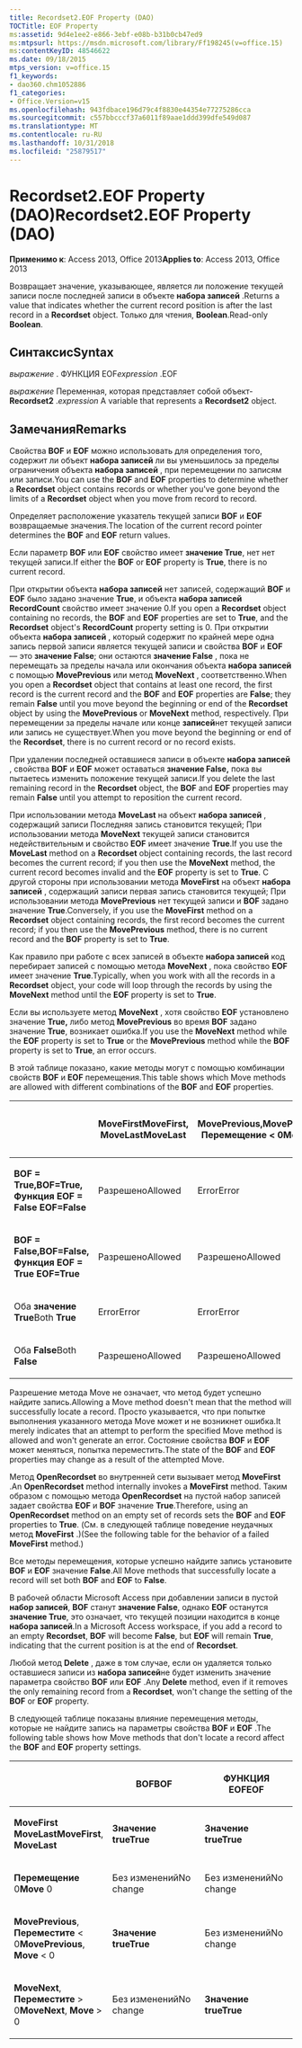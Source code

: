 ```yaml
---
title: Recordset2.EOF Property (DAO)
TOCTitle: EOF Property
ms:assetid: 9d4e1ee2-e866-3ebf-e08b-b31b0cb47ed9
ms:mtpsurl: https://msdn.microsoft.com/library/Ff198245(v=office.15)
ms:contentKeyID: 48546622
ms.date: 09/18/2015
mtps_version: v=office.15
f1_keywords:
- dao360.chm1052886
f1_categories:
- Office.Version=v15
ms.openlocfilehash: 943fdbace196d79c4f8830e44354e77275286cca
ms.sourcegitcommit: c557bbcccf37a6011f89aae1ddd399dfe549d087
ms.translationtype: MT
ms.contentlocale: ru-RU
ms.lasthandoff: 10/31/2018
ms.locfileid: "25879517"
---
```

# <a name="recordset2eof-property-dao"></a><span data-ttu-id="0c938-102">Recordset2.EOF Property (DAO)</span><span class="sxs-lookup"><span data-stu-id="0c938-102">Recordset2.EOF Property (DAO)</span></span>


<span data-ttu-id="0c938-103">**Применимо к**: Access 2013, Office 2013</span><span class="sxs-lookup"><span data-stu-id="0c938-103">**Applies to**: Access 2013, Office 2013</span></span>

<span data-ttu-id="0c938-104">Возвращает значение, указывающее, является ли положение текущей записи после последней записи в объекте **набора записей** .</span><span class="sxs-lookup"><span data-stu-id="0c938-104">Returns a value that indicates whether the current record position is after the last record in a **Recordset** object.</span></span> <span data-ttu-id="0c938-105">Только для чтения, **Boolean**.</span><span class="sxs-lookup"><span data-stu-id="0c938-105">Read-only **Boolean**.</span></span>

## <a name="syntax"></a><span data-ttu-id="0c938-106">Синтаксис</span><span class="sxs-lookup"><span data-stu-id="0c938-106">Syntax</span></span>

<span data-ttu-id="0c938-107">*выражение* . ФУНКЦИЯ EOF</span><span class="sxs-lookup"><span data-stu-id="0c938-107">*expression* .EOF</span></span>

<span data-ttu-id="0c938-108">*выражение* Переменная, которая представляет собой объект- **Recordset2** .</span><span class="sxs-lookup"><span data-stu-id="0c938-108">*expression* A variable that represents a **Recordset2** object.</span></span>

## <a name="remarks"></a><span data-ttu-id="0c938-109">Замечания</span><span class="sxs-lookup"><span data-stu-id="0c938-109">Remarks</span></span>

<span data-ttu-id="0c938-110">Свойства **BOF** и **EOF** можно использовать для определения того, содержит ли объект **набора записей** ли вы уменьшилось за пределы ограничения объекта **набора записей** , при перемещении по записям или записи.</span><span class="sxs-lookup"><span data-stu-id="0c938-110">You can use the **BOF** and **EOF** properties to determine whether a **Recordset** object contains records or whether you've gone beyond the limits of a **Recordset** object when you move from record to record.</span></span>

<span data-ttu-id="0c938-111">Определяет расположение указатель текущей записи **BOF** и **EOF** возвращаемые значения.</span><span class="sxs-lookup"><span data-stu-id="0c938-111">The location of the current record pointer determines the **BOF** and **EOF** return values.</span></span>

<span data-ttu-id="0c938-112">Если параметр **BOF** или **EOF** свойство имеет **значение True**, нет нет текущей записи.</span><span class="sxs-lookup"><span data-stu-id="0c938-112">If either the **BOF** or **EOF** property is **True**, there is no current record.</span></span>

<span data-ttu-id="0c938-113">При открытии объекта **набора записей** нет записей, содержащий **BOF** и **EOF** было задано значение **True**, и объекта **набора записей** **RecordCount** свойство имеет значение 0.</span><span class="sxs-lookup"><span data-stu-id="0c938-113">If you open a **Recordset** object containing no records, the **BOF** and **EOF** properties are set to **True**, and the **Recordset** object's **RecordCount** property setting is 0.</span></span> <span data-ttu-id="0c938-114">При открытии объекта **набора записей** , который содержит по крайней мере одна запись первой записи является текущей записи и свойства **BOF** и **EOF** — это **значение False**; они остаются **значение False** , пока не перемещать за пределы начала или окончания объекта **набора записей** с помощью **MovePrevious** или метод **MoveNext** , соответственно.</span><span class="sxs-lookup"><span data-stu-id="0c938-114">When you open a **Recordset** object that contains at least one record, the first record is the current record and the **BOF** and **EOF** properties are **False**; they remain **False** until you move beyond the beginning or end of the **Recordset** object by using the **MovePrevious** or **MoveNext** method, respectively.</span></span> <span data-ttu-id="0c938-115">При перемещении за пределы начале или конце **записей**нет текущей записи или запись не существует.</span><span class="sxs-lookup"><span data-stu-id="0c938-115">When you move beyond the beginning or end of the **Recordset**, there is no current record or no record exists.</span></span>

<span data-ttu-id="0c938-116">При удалении последней оставшиеся записи в объекте **набора записей** , свойства **BOF** и **EOF** может оставаться **значение False,** пока вы пытаетесь изменить положение текущей записи.</span><span class="sxs-lookup"><span data-stu-id="0c938-116">If you delete the last remaining record in the **Recordset** object, the **BOF** and **EOF** properties may remain **False** until you attempt to reposition the current record.</span></span>

<span data-ttu-id="0c938-117">При использовании метода **MoveLast** на объект **набора записей** , содержащий записи Последняя запись становится текущей; При использовании метода **MoveNext** текущей записи становится недействительным и свойство **EOF** имеет значение **True**.</span><span class="sxs-lookup"><span data-stu-id="0c938-117">If you use the **MoveLast** method on a **Recordset** object containing records, the last record becomes the current record; if you then use the **MoveNext** method, the current record becomes invalid and the **EOF** property is set to **True**.</span></span> <span data-ttu-id="0c938-118">С другой стороны при использовании метода **MoveFirst** на объект **набора записей** , содержащий записи первая запись становится текущей; При использовании метода **MovePrevious** нет текущей записи и **BOF** задано значение **True**.</span><span class="sxs-lookup"><span data-stu-id="0c938-118">Conversely, if you use the **MoveFirst** method on a **Recordset** object containing records, the first record becomes the current record; if you then use the **MovePrevious** method, there is no current record and the **BOF** property is set to **True**.</span></span>

<span data-ttu-id="0c938-119">Как правило при работе с всех записей в объекте **набора записей** код перебирает записей с помощью метода **MoveNext** , пока свойство **EOF** имеет значение **True**.</span><span class="sxs-lookup"><span data-stu-id="0c938-119">Typically, when you work with all the records in a **Recordset** object, your code will loop through the records by using the **MoveNext** method until the **EOF** property is set to **True**.</span></span>

<span data-ttu-id="0c938-120">Если вы используете метод **MoveNext** , хотя свойство **EOF** установлено значение **True,** либо метод **MovePrevious** во время **BOF** задано значение **True**, возникает ошибка.</span><span class="sxs-lookup"><span data-stu-id="0c938-120">If you use the **MoveNext** method while the **EOF** property is set to **True** or the **MovePrevious** method while the **BOF** property is set to **True**, an error occurs.</span></span>

<span data-ttu-id="0c938-121">В этой таблице показано, какие методы могут с помощью комбинации свойств **BOF** и **EOF** перемещения.</span><span class="sxs-lookup"><span data-stu-id="0c938-121">This table shows which Move methods are allowed with different combinations of the **BOF** and **EOF** properties.</span></span>

<table>
<colgroup>
<col style="width: 20%" />
<col style="width: 20%" />
<col style="width: 20%" />
<col style="width: 20%" />
<col style="width: 20%" />
</colgroup>
<thead>
<tr class="header">
<th><p></p></th>
<th><p><span data-ttu-id="0c938-122">MoveFirst</span><span class="sxs-lookup"><span data-stu-id="0c938-122">MoveFirst,</span></span><br />
<span data-ttu-id="0c938-123">MoveLast</span><span class="sxs-lookup"><span data-stu-id="0c938-123">MoveLast</span></span></p></th>
<th><p><span data-ttu-id="0c938-124">MovePrevious,</span><span class="sxs-lookup"><span data-stu-id="0c938-124">MovePrevious,</span></span><br />
<span data-ttu-id="0c938-125">Перемещение &lt; 0</span><span class="sxs-lookup"><span data-stu-id="0c938-125">Move &lt; 0</span></span></p></th>
<th><p><br />
<span data-ttu-id="0c938-126">Перемещение 0</span><span class="sxs-lookup"><span data-stu-id="0c938-126">Move 0</span></span></p></th>
<th><p><span data-ttu-id="0c938-127">MoveNext,</span><span class="sxs-lookup"><span data-stu-id="0c938-127">MoveNext,</span></span><br />
<span data-ttu-id="0c938-128">Перемещение &gt; 0</span><span class="sxs-lookup"><span data-stu-id="0c938-128">Move &gt; 0</span></span></p></th>
</tr>
</thead>
<tbody>
<tr class="odd">
<td><p><span data-ttu-id="0c938-129"><strong>BOF = True,</strong></span><span class="sxs-lookup"><span data-stu-id="0c938-129"><strong>BOF=True,</strong></span></span><br /><span data-ttu-id="0c938-130">
<strong>Функция EOF = False</strong></span><span class="sxs-lookup"><span data-stu-id="0c938-130">
<strong>EOF=False</strong></span></span></p></td>
<td><p><span data-ttu-id="0c938-131">Разрешено</span><span class="sxs-lookup"><span data-stu-id="0c938-131">Allowed</span></span></p></td>
<td><p><span data-ttu-id="0c938-132">Error</span><span class="sxs-lookup"><span data-stu-id="0c938-132">Error</span></span></p></td>
<td><p><span data-ttu-id="0c938-133">Error</span><span class="sxs-lookup"><span data-stu-id="0c938-133">Error</span></span></p></td>
<td><p><span data-ttu-id="0c938-134">Разрешено</span><span class="sxs-lookup"><span data-stu-id="0c938-134">Allowed</span></span></p></td>
</tr>
<tr class="even">
<td><p><span data-ttu-id="0c938-135"><strong>BOF = False,</strong></span><span class="sxs-lookup"><span data-stu-id="0c938-135"><strong>BOF=False,</strong></span></span><br /><span data-ttu-id="0c938-136">
<strong>Функция EOF = True</strong></span><span class="sxs-lookup"><span data-stu-id="0c938-136">
<strong>EOF=True</strong></span></span></p></td>
<td><p><span data-ttu-id="0c938-137">Разрешено</span><span class="sxs-lookup"><span data-stu-id="0c938-137">Allowed</span></span></p></td>
<td><p><span data-ttu-id="0c938-138">Разрешено</span><span class="sxs-lookup"><span data-stu-id="0c938-138">Allowed</span></span></p></td>
<td><p><span data-ttu-id="0c938-139">Error</span><span class="sxs-lookup"><span data-stu-id="0c938-139">Error</span></span></p></td>
<td><p><span data-ttu-id="0c938-140">Error</span><span class="sxs-lookup"><span data-stu-id="0c938-140">Error</span></span></p></td>
</tr>
<tr class="odd">
<td><p><span data-ttu-id="0c938-141">Оба <strong>значение True</strong></span><span class="sxs-lookup"><span data-stu-id="0c938-141">Both <strong>True</strong></span></span></p></td>
<td><p><span data-ttu-id="0c938-142">Error</span><span class="sxs-lookup"><span data-stu-id="0c938-142">Error</span></span></p></td>
<td><p><span data-ttu-id="0c938-143">Error</span><span class="sxs-lookup"><span data-stu-id="0c938-143">Error</span></span></p></td>
<td><p><span data-ttu-id="0c938-144">Error</span><span class="sxs-lookup"><span data-stu-id="0c938-144">Error</span></span></p></td>
<td><p><span data-ttu-id="0c938-145">Error</span><span class="sxs-lookup"><span data-stu-id="0c938-145">Error</span></span></p></td>
</tr>
<tr class="even">
<td><p><span data-ttu-id="0c938-146">Оба <strong>False</strong></span><span class="sxs-lookup"><span data-stu-id="0c938-146">Both <strong>False</strong></span></span></p></td>
<td><p><span data-ttu-id="0c938-147">Разрешено</span><span class="sxs-lookup"><span data-stu-id="0c938-147">Allowed</span></span></p></td>
<td><p><span data-ttu-id="0c938-148">Разрешено</span><span class="sxs-lookup"><span data-stu-id="0c938-148">Allowed</span></span></p></td>
<td><p><span data-ttu-id="0c938-149">Разрешено</span><span class="sxs-lookup"><span data-stu-id="0c938-149">Allowed</span></span></p></td>
<td><p><span data-ttu-id="0c938-150">Разрешено</span><span class="sxs-lookup"><span data-stu-id="0c938-150">Allowed</span></span></p></td>
</tr>
</tbody>
</table>


<span data-ttu-id="0c938-151">Разрешение метода Move не означает, что метод будет успешно найдите запись.</span><span class="sxs-lookup"><span data-stu-id="0c938-151">Allowing a Move method doesn't mean that the method will successfully locate a record.</span></span> <span data-ttu-id="0c938-152">Просто указывается, что при попытке выполнения указанного метода Move может и не возникнет ошибка.</span><span class="sxs-lookup"><span data-stu-id="0c938-152">It merely indicates that an attempt to perform the specified Move method is allowed and won't generate an error.</span></span> <span data-ttu-id="0c938-153">Состояние свойства **BOF** и **EOF** может меняться, попытка переместить.</span><span class="sxs-lookup"><span data-stu-id="0c938-153">The state of the **BOF** and **EOF** properties may change as a result of the attempted Move.</span></span>

<span data-ttu-id="0c938-154">Метод **OpenRecordset** во внутренней сети вызывает метод **MoveFirst** .</span><span class="sxs-lookup"><span data-stu-id="0c938-154">An **OpenRecordset** method internally invokes a **MoveFirst** method.</span></span> <span data-ttu-id="0c938-155">Таким образом с помощью метода **OpenRecordset** на пустой набор записей задает свойства **EOF** и **BOF** значение **True**.</span><span class="sxs-lookup"><span data-stu-id="0c938-155">Therefore, using an **OpenRecordset** method on an empty set of records sets the **BOF** and **EOF** properties to **True**.</span></span> <span data-ttu-id="0c938-156">(См. в следующей таблице поведение неудачных метод **MoveFirst** .)</span><span class="sxs-lookup"><span data-stu-id="0c938-156">(See the following table for the behavior of a failed **MoveFirst** method.)</span></span>

<span data-ttu-id="0c938-157">Все методы перемещения, которые успешно найдите запись установите **BOF** и **EOF** значение **False**.</span><span class="sxs-lookup"><span data-stu-id="0c938-157">All Move methods that successfully locate a record will set both **BOF** and **EOF** to **False**.</span></span>

<span data-ttu-id="0c938-158">В рабочей области Microsoft Access при добавлении записи в пустой **набор записей**, **BOF** станут **значение False**, однако **EOF** останутся **значение True**, это означает, что текущей позиции находится в конце **набора записей**.</span><span class="sxs-lookup"><span data-stu-id="0c938-158">In a Microsoft Access workspace, if you add a record to an empty **Recordset**, **BOF** will become **False**, but **EOF** will remain **True**, indicating that the current position is at the end of **Recordset**.</span></span>

<span data-ttu-id="0c938-159">Любой метод **Delete** , даже в том случае, если он удаляется только оставшиеся записи из **набора записей**не будет изменить значение параметра свойство **BOF** или **EOF** .</span><span class="sxs-lookup"><span data-stu-id="0c938-159">Any **Delete** method, even if it removes the only remaining record from a **Recordset**, won't change the setting of the **BOF** or **EOF** property.</span></span>

<span data-ttu-id="0c938-160">В следующей таблице показаны влияние перемещения методы, которые не найдите запись на параметры свойства **BOF** и **EOF** .</span><span class="sxs-lookup"><span data-stu-id="0c938-160">The following table shows how Move methods that don't locate a record affect the **BOF** and **EOF** property settings.</span></span>

<table>
<colgroup>
<col style="width: 33%" />
<col style="width: 33%" />
<col style="width: 33%" />
</colgroup>
<thead>
<tr class="header">
<th><p></p></th>
<th><p><span data-ttu-id="0c938-161">BOF</span><span class="sxs-lookup"><span data-stu-id="0c938-161">BOF</span></span></p></th>
<th><p><span data-ttu-id="0c938-162">ФУНКЦИЯ EOF</span><span class="sxs-lookup"><span data-stu-id="0c938-162">EOF</span></span></p></th>
</tr>
</thead>
<tbody>
<tr class="odd">
<td><p><span data-ttu-id="0c938-163"><strong>MoveFirst</strong> <strong>MoveLast</strong></span><span class="sxs-lookup"><span data-stu-id="0c938-163"><strong>MoveFirst</strong>, <strong>MoveLast</strong></span></span></p></td>
<td><p><span data-ttu-id="0c938-164"><strong>Значение true</strong></span><span class="sxs-lookup"><span data-stu-id="0c938-164"><strong>True</strong></span></span></p></td>
<td><p><span data-ttu-id="0c938-165"><strong>Значение true</strong></span><span class="sxs-lookup"><span data-stu-id="0c938-165"><strong>True</strong></span></span></p></td>
</tr>
<tr class="even">
<td><p><span data-ttu-id="0c938-166"><strong>Перемещение</strong> 0</span><span class="sxs-lookup"><span data-stu-id="0c938-166"><strong>Move</strong> 0</span></span></p></td>
<td><p><span data-ttu-id="0c938-167">Без изменений</span><span class="sxs-lookup"><span data-stu-id="0c938-167">No change</span></span></p></td>
<td><p><span data-ttu-id="0c938-168">Без изменений</span><span class="sxs-lookup"><span data-stu-id="0c938-168">No change</span></span></p></td>
</tr>
<tr class="odd">
<td><p><span data-ttu-id="0c938-169"><strong>MovePrevious</strong>, <strong>Переместите</strong> &lt; 0</span><span class="sxs-lookup"><span data-stu-id="0c938-169"><strong>MovePrevious</strong>, <strong>Move</strong> &lt; 0</span></span></p></td>
<td><p><span data-ttu-id="0c938-170"><strong>Значение true</strong></span><span class="sxs-lookup"><span data-stu-id="0c938-170"><strong>True</strong></span></span></p></td>
<td><p><span data-ttu-id="0c938-171">Без изменений</span><span class="sxs-lookup"><span data-stu-id="0c938-171">No change</span></span></p></td>
</tr>
<tr class="even">
<td><p><span data-ttu-id="0c938-172"><strong>MoveNext</strong>, <strong>Переместите</strong> &gt; 0</span><span class="sxs-lookup"><span data-stu-id="0c938-172"><strong>MoveNext</strong>, <strong>Move</strong> &gt; 0</span></span></p></td>
<td><p><span data-ttu-id="0c938-173">Без изменений</span><span class="sxs-lookup"><span data-stu-id="0c938-173">No change</span></span></p></td>
<td><p><span data-ttu-id="0c938-174"><strong>Значение true</strong></span><span class="sxs-lookup"><span data-stu-id="0c938-174"><strong>True</strong></span></span></p></td>
</tr>
</tbody>
</table>

